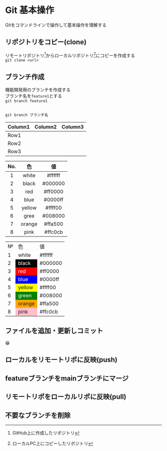 # Git 基本操作

Gitをコマンドラインで操作して基本操作を理解する

## リポジトリをコピー(clone)

リモートリポジトリ[^1]からローカルリポジトリ[^2]にコピーを作成する  
`git clone <url>`

[^1]:GitHub上に作成したリポジトリ
[^2]:ローカルPC上にコピーしたリポジトリ

## ブランチ作成

機能開発用のブランチを作成する  
ブランチ名を`feature1`とする  
`git branch feature1`

```git

git branch ブランチ名

```


|Column1  |Column2  |Column3  |
|---------|---------|---------|
|Row1     |         |         |
|Row2     |         |         |
|Row3     |         |         |

|No.|色|値|
|:--:|:--:|:--:|
|1|white|#ffffff|
|2|black|#000000|
|3|red|#ff0000|
|4|blue|#0000ff|
|5|yellow|#ffff00|
|6|gree|#008000|
|7|orange|#ffa500|
|8|pink|#ffc0cb|

<table>
<tr><td>№<td>色<td>値
<tr><td>1<td bgcolor=white>white<td>#ffffff
<tr><td>2<td bgcolor=black><font color=white>black<td>#000000
<tr><td>3<td bgcolor=red><font color=white>red<td>#ff0000
<tr><td>4<td bgcolor=blue><font color=white>blue<td>#0000ff
<tr><td>5<td bgcolor=yellow>yellow<td>#ffff00
<tr><td>6<td bgcolor=green><font color=white>green<td>#008000
<tr><td>7<td bgcolor=orange>orange<td>#ffa500
<tr><td>8<td bgcolor=pink>pink<td>#ffc0cb
</table>

## ファイルを追加・更新しコミット

😁

## ローカルをリモートリポに反映(push)

## featureブランチをmainブランチにマージ

## リモートリポをローカルリポに反映(pull)

## 不要なブランチを削除
